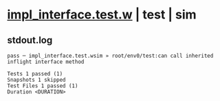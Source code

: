 # [impl_interface.test.w](../../../../../tests/valid/impl_interface.test.w) | test | sim

## stdout.log
```log
pass ─ impl_interface.test.wsim » root/env0/test:can call inherited inflight interface method

Tests 1 passed (1)
Snapshots 1 skipped
Test Files 1 passed (1)
Duration <DURATION>
```

